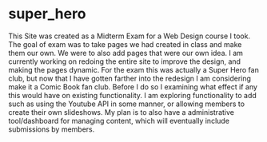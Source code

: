 # super_hero
This Site was created as a Midterm Exam for a Web Design course I took. The goal of exam was to take pages we had created in class and make them our own. We were to also add pages that were our own idea. I am currently working on redoing the entire site to improve the design, and making the pages dynamic.  For the exam this was actually a Super Hero fan club, but now that I have gotten farther into the redesign I am considering make it a Comic Book fan club. Before I do so I examining what effect if any this would have on existing functionality.  I am exploring functionality to add such as using the Youtube API in some manner, or allowing members to create their own slideshows. My plan is to also have a administrative tool/dashboard for managing content, which will eventually include submissions by members. 
